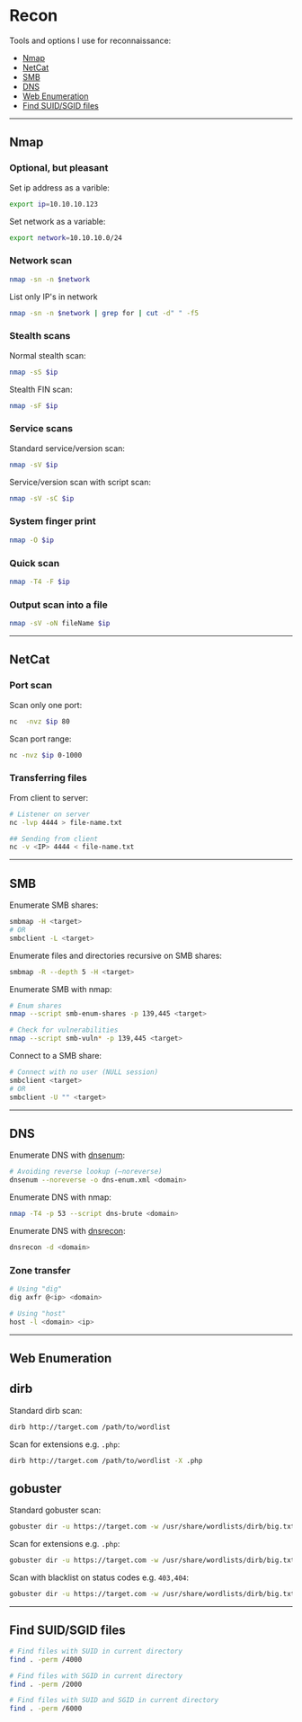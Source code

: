 # Recon
Tools and options I use for reconnaissance:
- [Nmap](#nmap)
- [NetCat](#netcat)
- [SMB](#smb)
- [DNS](#dns)
- [Web Enumeration](#web-enumeration)
- [Find SUID/SGID files](#find-suidsgid-files)

----

## Nmap

### Optional, but pleasant
Set ip address as a varible:  
```bash
export ip=10.10.10.123
``` 

Set network as a variable:  
```bash
export network=10.10.10.0/24
```

### Network scan
```bash
nmap -sn -n $network
```

List only IP's in network
```bash
nmap -sn -n $network | grep for | cut -d" " -f5
```

### Stealth scans
Normal stealth scan:  
```bash
nmap -sS $ip
```

Stealth FIN scan:  
```bash
nmap -sF $ip
```

### Service scans
Standard service/version scan:  
```bash
nmap -sV $ip
```

Service/version scan with script scan:  
```bash
nmap -sV -sC $ip
```

### System finger print
```bash
nmap -O $ip
```

### Quick scan
```bash
nmap -T4 -F $ip
```

### Output scan into a file
```bash
nmap -sV -oN fileName $ip
```

----

## NetCat

### Port scan

Scan only one port:  
```bash
nc  -nvz $ip 80
```

Scan port range:  
```bash
nc -nvz $ip 0-1000
```

### Transferring files
From client to server:  
```bash
# Listener on server
nc -lvp 4444 > file-name.txt

## Sending from client
nc -v <IP> 4444 < file-name.txt
```

----

## SMB
Enumerate SMB shares:
```bash
smbmap -H <target>
# OR
smbclient -L <target>
```

Enumerate files and directories recursive on SMB shares:
```bash
smbmap -R --depth 5 -H <target>
```

Enumerate SMB with nmap:
```bash
# Enum shares
nmap --script smb-enum-shares -p 139,445 <target>

# Check for vulnerabilities
nmap --script smb-vuln* -p 139,445 <target>
```

Connect to a SMB share:
```bash
# Connect with no user (NULL session)
smbclient <target>
# OR
smbclient -U "" <target>
```

----

## DNS
Enumerate DNS with [dnsenum](https://github.com/fwaeytens/dnsenum):
```bash
# Avoiding reverse lookup (–noreverse)
dnsenum --noreverse -o dns-enum.xml <domain>
```

Enumerate DNS with nmap:
```bash
nmap -T4 -p 53 --script dns-brute <domain>
```

Enumerate DNS with [dnsrecon](https://github.com/darkoperator/dnsrecon):
```bash
dnsrecon -d <domain>
```

### Zone transfer
```bash
# Using "dig"
dig axfr @<ip> <domain>

# Using "host"
host -l <domain> <ip>
```

----

## Web Enumeration

## dirb
Standard dirb scan:  
```bash
dirb http://target.com /path/to/wordlist
```

Scan for extensions e.g. `.php`:  
```bash
dirb http://target.com /path/to/wordlist -X .php
```

## gobuster
Standard gobuster scan:  
```bash
gobuster dir -u https://target.com -w /usr/share/wordlists/dirb/big.txt
```

Scan for extensions e.g. `.php`:  
```bash
gobuster dir -u https://target.com -w /usr/share/wordlists/dirb/big.txt -x .php
```

Scan with blacklist on status codes e.g. `403,404`:  
```bash
gobuster dir -u https://target.com -w /usr/share/wordlists/dirb/big.txt -b 403,404
```

----

## Find SUID/SGID files
```bash
# Find files with SUID in current directory
find . -perm /4000

# Find files with SGID in current directory
find . -perm /2000

# Find files with SUID and SGID in current directory
find . -perm /6000
```
